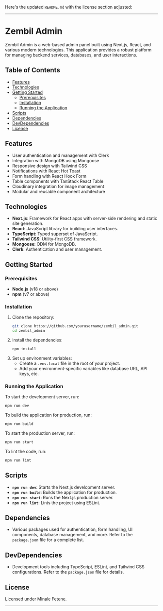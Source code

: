 Here's the updated `README.md` with the license section adjusted:

---

# Zembil Admin

Zembil Admin is a web-based admin panel built using Next.js, React, and various modern technologies. This application provides a robust platform for managing backend services, databases, and user interactions.

## Table of Contents
- [Features](#features)
- [Technologies](#technologies)
- [Getting Started](#getting-started)
  - [Prerequisites](#prerequisites)
  - [Installation](#installation)
  - [Running the Application](#running-the-application)
- [Scripts](#scripts)
- [Dependencies](#dependencies)
- [DevDependencies](#devdependencies)
- [License](#license)

## Features
- User authentication and management with Clerk
- Integration with MongoDB using Mongoose
- Responsive design with Tailwind CSS
- Notifications with React Hot Toast
- Form handling with React Hook Form
- Table components with TanStack React Table
- Cloudinary integration for image management
- Modular and reusable component architecture

## Technologies
- **Next.js**: Framework for React apps with server-side rendering and static site generation.
- **React**: JavaScript library for building user interfaces.
- **TypeScript**: Typed superset of JavaScript.
- **Tailwind CSS**: Utility-first CSS framework.
- **Mongoose**: ODM for MongoDB.
- **Clerk**: Authentication and user management.

## Getting Started

### Prerequisites
- **Node.js** (v18 or above)
- **npm** (v7 or above)

### Installation
1. Clone the repository:
   ```bash
   git clone https://github.com/yourusername/zembil_admin.git
   cd zembil_admin
   ```
2. Install the dependencies:
   ```bash
   npm install
   ```
3. Set up environment variables:
   - Create a `.env.local` file in the root of your project.
   - Add your environment-specific variables like database URL, API keys, etc.

### Running the Application
To start the development server, run:
```bash
npm run dev
```

To build the application for production, run:
```bash
npm run build
```

To start the production server, run:
```bash
npm run start
```

To lint the code, run:
```bash
npm run lint
```

## Scripts
- **`npm run dev`**: Starts the Next.js development server.
- **`npm run build`**: Builds the application for production.
- **`npm run start`**: Runs the Next.js production server.
- **`npm run lint`**: Lints the project using ESLint.

## Dependencies
- Various packages used for authentication, form handling, UI components, database management, and more. Refer to the `package.json` file for a complete list.

## DevDependencies
- Development tools including TypeScript, ESLint, and Tailwind CSS configurations. Refer to the `package.json` file for details.

## License
Licensed under Minale Fetene.

---
